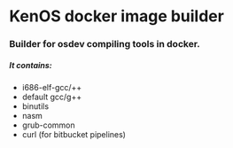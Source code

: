 # KenOS docker image builder

### Builder for osdev compiling tools in docker.
##### It contains:
* i686-elf-gcc/++
* default gcc/g++
* binutils
* nasm
* grub-common
* curl (for bitbucket pipelines)
